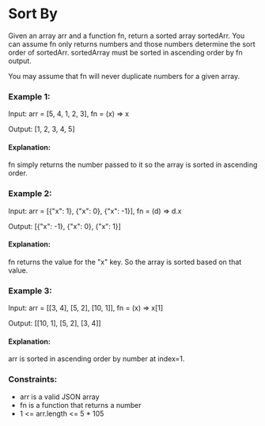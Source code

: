 # Sort By

Given an array arr and a function fn, return a sorted array sortedArr. You can assume fn only returns numbers and those numbers determine the sort order of sortedArr. sortedArray must be sorted in ascending order by fn output.

You may assume that fn will never duplicate numbers for a given array.

### Example 1:

Input: arr = [5, 4, 1, 2, 3], fn = (x) => x

Output: [1, 2, 3, 4, 5]

#### Explanation:

fn simply returns the number passed to it so the array is sorted in ascending order.

### Example 2:

Input: arr = [{"x": 1}, {"x": 0}, {"x": -1}], fn = (d) => d.x

Output: [{"x": -1}, {"x": 0}, {"x": 1}]

#### Explanation:

fn returns the value for the "x" key. So the array is sorted based on that value.

### Example 3:

Input: arr = [[3, 4], [5, 2], [10, 1]], fn = (x) => x[1]

Output: [[10, 1], [5, 2], [3, 4]]

#### Explanation:

arr is sorted in ascending order by number at index=1.

### Constraints:

- arr is a valid JSON array
- fn is a function that returns a number
- 1 <= arr.length <= 5 \* 105

